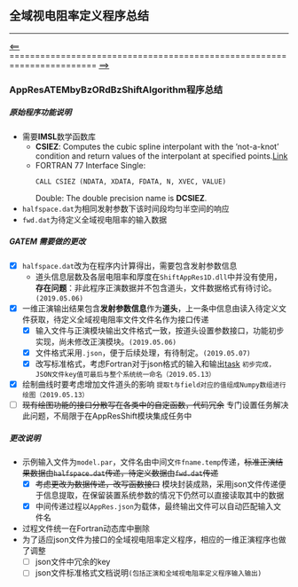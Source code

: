 ## 全域视电阻率定义程序总结
***
[<==](https://github.com/tdem-lixiu/TDEM_Document/blob/master/Summarize/Jingx/README.md) ======================================================================= [==>](https://github.com/tdem-lixiu/TDEM_Document/blob/master/README.md)
### AppResATEMbyBzORdBzShiftAlgorithm程序总结
##### 原始程序功能说明
- 需要**IMSL**数学函数库
    * **CSIEZ**: Computes the cubic spline interpolant with the ‘not-a-knot’ condition and return values of the interpolant at specified points.[Link](https://docs.roguewave.com/en/imsl/fortran/2018.0/html/fnlmath/index.html#page/FNLMath%2Fmch3.06.09.html%23ww1409634)
    * FORTRAN 77 Interface
        Single:	
        ```Fortran
        CALL CSIEZ (NDATA, XDATA, FDATA, N, XVEC, VALUE)
        ```
        Double:	The double precision name is **DCSIEZ**.
- ``halfspace.dat``为相同发射参数下该时间段均匀半空间的响应
- ``fwd.dat``为待定义全域视电阻率的输入数据
##### GATEM 需要做的更改
- [x] ``halfspace.dat``改为在程序内计算得出，需要包含发射参数信息
    - 道头信息层数及各层电阻率和厚度在``ShiftAppRes1D.dll``中并没有使用，**存在问题**：非此程序正演数据并不包含道头，文件数据格式有待讨论。``(2019.05.06)``
- [x] 一维正演输出结果包含**发射参数信息**作为**道头**，上一条中信息由读入待定义文件获取，待定义全域视电阻率文件文件名作为接口传递
    - [x] 输入文件与正演模块输出文件格式一致，按道头设置参数接口，功能初步实现，尚未修改正演模块。``(2019.05.06)``
    - [x] 文件格式采用``.json``，便于后续处理，有待制定。``(2019.05.07)``
    - [x] 改写标准格式，考虑Fortran对于json格式的输入和输出[task]((https://github.com/tdem-lixiu/TDEM_Document/blob/master/Summarize/Jingx/Task/TransJSON.md) )
    ``初步完成，JSON文件key值可最后与整个系统统一命名（2019.05.13）``
- [x] 绘制曲线时要考虑增加文件道头的影响
    ``提取t与field对应的值组成Numpy数组进行绘图（2019.05.13）``
- [ ] ~~现有绘图功能的接口分散写在各类中的自定函数，代码冗余~~
专门设置任务解决此问题，不局限于在AppResShift模块集成任务中
##### 更改说明
- 示例输入文件为``model.par``，文件名由中间文``件fname.temp``传递，~~标准正演结果数据由``halfspace.dat``传递，待定义数据由``fwd.dat``传递~~
    - [x] ~~考虑更改为数据传递，改写函数接口~~
    模块封装成熟，采用json文件传递便于信息提取，在保留装置系统参数的情况下仍然可以直接读取其中的数据
    - [x] 中间传递过程以``AppRes.json``为载体，最终输出文件可以自动匹配输入文件名
- 过程文件统一在Fortran动态库中删除
- 为了适应json文件为接口的全域视电阻率定义程序，相应的一维正演程序也做了调整
    - [ ] json文件中冗余的key
    - [ ] json文件标准格式文档说明``(包括正演和全域视电阻率定义程序输入输出)``
